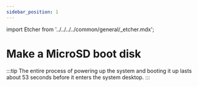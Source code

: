 ```yaml
---
sidebar_position: 1
---
```


import Etcher from '../../../../common/general/\_etcher.mdx';

# Make a MicroSD boot disk

<Etcher model="rock5itx" product="Radxa ROCK 5 ITX" power_supply="12V DC" sd_slot="/img/rock5itx/rock5itx-sd-slot.webp" />

:::tip
The entire process of powering up the system and booting it up lasts about 53 seconds before it enters the system desktop.
:::
